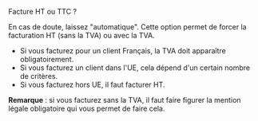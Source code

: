 Facture HT ou TTC ?

En cas de doute, laissez "automatique". Cette option permet de forcer la 
facturation HT (sans la TVA) ou avec la TVA. 

* Si vous facturez pour un client Français, la TVA doit apparaître obligatoirement.
* Si vous facturez un client dans l'UE, cela dépend d'un certain nombre de critères.
* Si vous facturez hors UE, il faut facturer HT. 

**Remarque** : si vous facturez sans la TVA, il faut faire figurer la mention 
légale obligatoire qui vous permet de faire cela. 